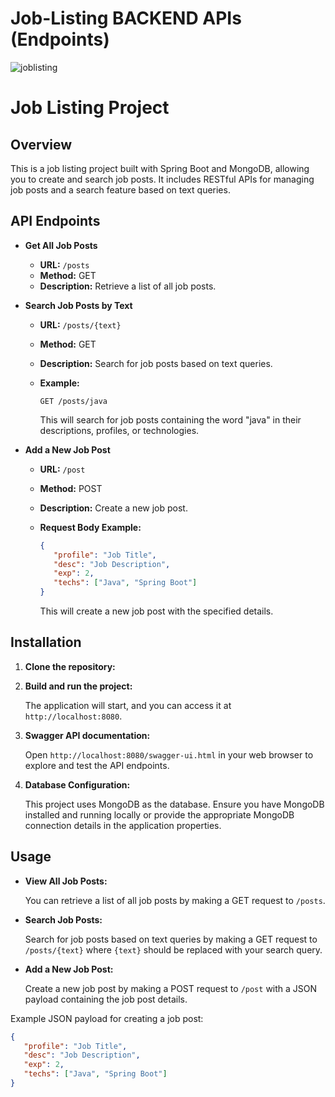 

# Job-Listing BACKEND APIs (Endpoints)

![joblisting](https://github.com/JoseSagwe/Job-Listing-Spring-Project/assets/110198843/0c3f6aae-2ccb-41f7-88f5-075721c0763c)


# Job Listing Project

## Overview

This is a job listing project built with Spring Boot and MongoDB, allowing you to create and search job posts. It includes RESTful APIs for managing job posts and a search feature based on text queries.

## API Endpoints
- **Get All Job Posts**

  - **URL:** `/posts`
  - **Method:** GET
  - **Description:** Retrieve a list of all job posts.


- **Search Job Posts by Text**
  - **URL:** `/posts/{text}`
  - **Method:** GET
  - **Description:** Search for job posts based on text queries.


  - **Example:**
    ```
    GET /posts/java
    ```
    This will search for job posts containing the word "java" in their descriptions, profiles, or technologies.

- **Add a New Job Post**
  - **URL:** `/post`
  - **Method:** POST
  - **Description:** Create a new job post.

  - **Request Body Example:**
    ```json
    {
       "profile": "Job Title",
       "desc": "Job Description",
       "exp": 2,
       "techs": ["Java", "Spring Boot"]
    }
    ```
 
    
    This will create a new job post with the specified details.

## Installation

1. **Clone the repository:**

2. **Build and run the project:**

   The application will start, and you can access it at `http://localhost:8080`.

3. **Swagger API documentation:**

   Open `http://localhost:8080/swagger-ui.html` in your web browser to explore and test the API endpoints.

4. **Database Configuration:**

   This project uses MongoDB as the database. Ensure you have MongoDB installed and running locally or provide the appropriate MongoDB connection details in the application properties.
## Usage

- **View All Job Posts:**

  You can retrieve a list of all job posts by making a GET request to `/posts`.

- **Search Job Posts:**

  Search for job posts based on text queries by making a GET request to `/posts/{text}` where `{text}` should be replaced with your search query.

- **Add a New Job Post:**

  Create a new job post by making a POST request to `/post` with a JSON payload containing the job post details.

Example JSON payload for creating a job post:
```json
{
   "profile": "Job Title",
   "desc": "Job Description",
   "exp": 2,
   "techs": ["Java", "Spring Boot"]
}
```
